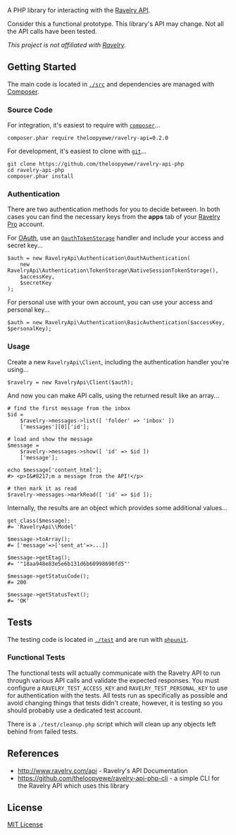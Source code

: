 A PHP library for interacting with the [Ravelry API](http://www.ravelry.com/api).

Consider this a functional prototype. This library's API may change. Not all the API calls have been tested.

*This project is not affiliated with [Ravelry](http://www.ravelry.com/).*


## Getting Started

The main code is located in [`./src`](./src) and dependencies are managed with [Composer](https://getcomposer.org).


### Source Code

For integration, it's easiest to require with [`composer`](https://getcomposer.org/)...

    composer.phar require theloopyewe/ravelry-api=0.2.0

For development, it's easiest to clone with [`git`](http://git-scm.com/)...

    git clone https://github.com/theloopyewe/ravelry-api-php
    cd ravelry-api-php
    composer.phar install


### Authentication

There are two authentication methods for you to decide between. In both cases you can find the necessary keys from the
**apps** tab of your [Ravelry Pro](https://www.ravelry.com/pro) account.

For [OAuth](http://oauth.net/), use an [`OauthTokenStorage`](./src/RavelryApi/Authentication/OauthTokenStorage) handler
and include your access and secret key...

    $auth = new RavelryApi\Authentication\OauthAuthentication(
        new RavelryApi\Authentication\TokenStorage\NativeSessionTokenStorage(),
        $accessKey,
        $secretKey
    );

For personal use with your own account, you can use your access and personal key...

    $auth = new RavelryApi\Authentication\BasicAuthentication($accessKey, $personalKey);


### Usage

Create a new `RavelryApi\Client`, including the authentication handler you're using...

    $ravelry = new RavelryApi\Client($auth);

And now you can make API calls, using the returned result like an array...

    # find the first message from the inbox
    $id =
        $ravelry->messages->list([ 'folder' => 'inbox' ])
        ['messages'][0]['id'];

    # load and show the message
    $message =
        $ravelry->messages->show([ 'id' => $id ])
        ['message'];

    echo $message['content_html'];
    #> <p>I&#8217;m a message from the API!</p>

    # then mark it as read
    $ravelry->messages->markRead([ 'id' => $id ]);

Internally, the results are an object which provides some additional values...

    get_class($message);
    #= 'RavelryApi\\Model'

    $message->toArray();
    #= ['message'=>['sent_at'=>...]]

    $message->getEtag();
    #= '"18aa948e83e5e6b131d6b60998690fd5"'

    $message->getStatusCode();
    #= 200

    $message->getStatusText();
    #= 'OK'


## Tests

The testing code is located in [`./test`](./test) and are run with [`phpunit`](http://phpunit.de/).


### Functional Tests

The functional tests will actually communicate with the Ravelry API to run through various API calls and validate the
expected responses. You must configure a `RAVELRY_TEST_ACCESS_KEY` and `RAVELRY_TEST_PERSONAL_KEY` to use for
authentication with the tests. All tests run as specifically as possible and avoid changing things that tests didn't
create, however, it is testing so you should probably use a dedicated test account.

There is a `./test/cleanup.php` script which will clean up any objects left behind from failed tests.


## References

 * http://www.ravelry.com/api - Ravelry's API Documentation
 * https://github.com/theloopyewe/ravelry-api-php-cli - a simple CLI for the Ravelry API which uses this library


## License

[MIT License](./LICENSE)

